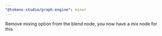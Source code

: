 ```yaml
---
"@tokens-studio/graph-engine": minor
---
```


Remove mixing option from the blend node, you now have a mix node for this
